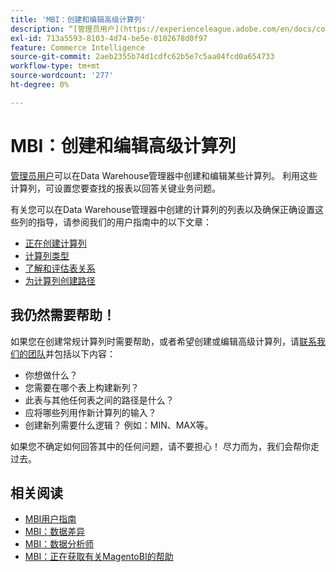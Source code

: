 ```yaml
---
title: 'MBI：创建和编辑高级计算列'
description: “[管理员用户](https://experienceleague.adobe.com/en/docs/commerce-business-intelligence/mbi/administrator/user-mgmt/user-management)能够在Data Warehouse管理器中创建和编辑某些计算列。 利用这些计算列，您可以设置要查找的报表，以回答关键业务问题。”
exl-id: 713a5593-8103-4d74-be5e-0102678d0f97
feature: Commerce Intelligence
source-git-commit: 2aeb2355b74d1cdfc62b5e7c5aa04fcd0a654733
workflow-type: tm+mt
source-wordcount: '277'
ht-degree: 0%

---
```


# MBI：创建和编辑高级计算列

[管理员用户](https://experienceleague.adobe.com/en/docs/commerce-business-intelligence/mbi/administrator/user-mgmt/user-management)可以在Data Warehouse管理器中创建和编辑某些计算列。 利用这些计算列，可设置您要查找的报表以回答关键业务问题。

有关您可以在Data Warehouse管理器中创建的计算列的列表以及确保正确设置这些列的指导，请参阅我们的用户指南中的以下文章：

* [正在创建计算列](https://experienceleague.adobe.com/en/docs/commerce-business-intelligence/mbi/analyze/warehouse-manager/creating-calculated-columns)
* [计算列类型](https://experienceleague.adobe.com/en/docs/commerce-business-intelligence/mbi/analyze/warehouse-manager/calc-column-types)
* [了解和评估表关系](https://experienceleague.adobe.com/en/docs/commerce-business-intelligence/mbi/analyze/warehouse-manager/table-relationships)
* [为计算列创建路径](https://experienceleague.adobe.com/en/docs/commerce-business-intelligence/mbi/analyze/warehouse-manager/create-paths-calc-columns)

## 我仍然需要帮助！

如果您在创建常规计算列时需要帮助，或者希望创建或编辑高级计算列，请[联系我们的团队](/help/help-center-guide/help-center/magento-help-center-user-guide.md#submit-ticket)并包括以下内容：

* 你想做什么？
* 您需要在哪个表上构建新列？
* 此表与其他任何表之间的路径是什么？
* 应将哪些列用作新计算列的输入？
* 创建新列需要什么逻辑？ 例如：MIN、MAX等。

如果您不确定如何回答其中的任何问题，请不要担心！ 尽力而为，我们会帮你走过去。

## 相关阅读

* [MBI用户指南](https://experienceleague.adobe.com/en/docs/commerce-business-intelligence/mbi/guide-overview)
* [MBI：数据差异](/help/troubleshooting/miscellaneous/mbi-data-discrepancies.md)
* [MBI：数据分析师](https://experienceleague.adobe.com/en/docs/commerce-business-intelligence/mbi/analyze/data-analyst)
* [MBI：正在获取有关MagentoBI的帮助](https://experienceleague.adobe.com/en/docs/commerce-business-intelligence/mbi/start/sign-in)
